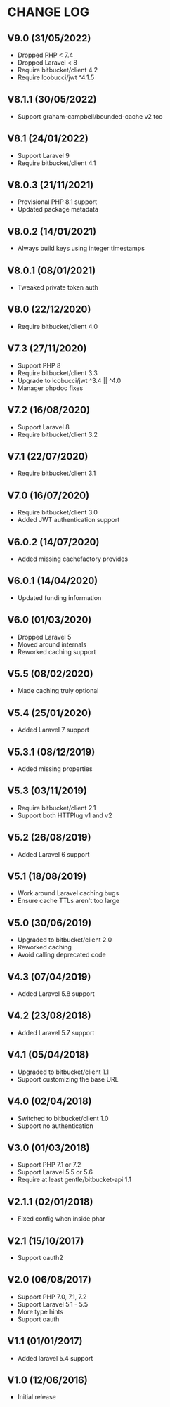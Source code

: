CHANGE LOG
==========


## V9.0 (31/05/2022)

* Dropped PHP < 7.4
* Dropped Laravel < 8
* Require bitbucket/client 4.2
* Require lcobucci/jwt ^4.1.5


## V8.1.1 (30/05/2022)

* Support graham-campbell/bounded-cache v2 too


## V8.1 (24/01/2022)

* Support Laravel 9
* Require bitbucket/client 4.1


## V8.0.3 (21/11/2021)

* Provisional PHP 8.1 support
* Updated package metadata


## V8.0.2 (14/01/2021)

* Always build keys using integer timestamps


## V8.0.1 (08/01/2021)

* Tweaked private token auth


## V8.0 (22/12/2020)

* Require bitbucket/client 4.0


## V7.3 (27/11/2020)

* Support PHP 8
* Require bitbucket/client 3.3
* Upgrade to lcobucci/jwt ^3.4 || ^4.0
* Manager phpdoc fixes


## V7.2 (16/08/2020)

* Support Laravel 8
* Require bitbucket/client 3.2


## V7.1 (22/07/2020)

* Require bitbucket/client 3.1


## V7.0 (16/07/2020)

* Require bitbucket/client 3.0
* Added JWT authentication support


## V6.0.2 (14/07/2020)

* Added missing cachefactory provides


## V6.0.1 (14/04/2020)

* Updated funding information


## V6.0 (01/03/2020)

* Dropped Laravel 5
* Moved around internals
* Reworked caching support


## V5.5 (08/02/2020)

* Made caching truly optional


## V5.4 (25/01/2020)

* Added Laravel 7 support


## V5.3.1 (08/12/2019)

* Added missing properties


## V5.3 (03/11/2019)

* Require bitbucket/client 2.1
* Support both HTTPlug v1 and v2


## V5.2 (26/08/2019)

* Added Laravel 6 support


## V5.1 (18/08/2019)

* Work around Laravel caching bugs
* Ensure cache TTLs aren't too large


## V5.0 (30/06/2019)

* Upgraded to bitbucket/client 2.0
* Reworked caching
* Avoid calling deprecated code


## V4.3 (07/04/2019)

* Added Laravel 5.8 support


## V4.2 (23/08/2018)

* Added Laravel 5.7 support


## V4.1 (05/04/2018)

* Upgraded to bitbucket/client 1.1
* Support customizing the base URL


## V4.0 (02/04/2018)

* Switched to bitbucket/client 1.0
* Support no authentication


## V3.0 (01/03/2018)

* Support PHP 7.1 or 7.2
* Support Laravel 5.5 or 5.6
* Require at least gentle/bitbucket-api 1.1


## V2.1.1 (02/01/2018)

* Fixed config when inside phar


## V2.1 (15/10/2017)

* Support oauth2


## V2.0 (06/08/2017)

* Support PHP 7.0, 7.1, 7.2
* Support Laravel 5.1 - 5.5
* More type hints
* Support oauth


## V1.1 (01/01/2017)

* Added laravel 5.4 support


## V1.0 (12/06/2016)

* Initial release
